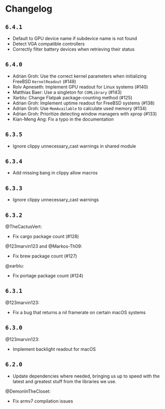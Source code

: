 # Changelog

## `6.4.1`

- Default to GPU device name if subdevice name is not found
- Detect VGA compatible controllers
- Correctly filter battery devices when retrieving their status

## `6.4.0`

- Adrian Groh: Use the correct kernel parameters when initializing FreeBSD `KernelReadout` (#148)
- Rolv Apneseth: Implement GPU readout for Linux systems (#140)
- Matthias Baer: Use a singleton for `COMLibrary` (#143)
- Xarblu: Change Flatpak package-counting method (#125)
- Adrian Groh: Implement uptime readout for FreeBSD systems (#138)
- Adrian Groh: Use `MemAvailable` to calculate used memory (#134)
- Adrian Groh: Prioritize detecting window managers with xprop (#133)
- Kian-Meng Ang: Fix a typo in the documentation

## `6.3.5`

- Ignore clippy unnecessary_cast warnings in shared module

## `6.3.4`

- Add missing bang in clippy allow macros

## `6.3.3`

- Ignore clippy unnecessary_cast warnings

## `6.3.2`

@TheCactusVert:
- Fix cargo package count (#128)

@123marvin123 and @Markos-Th09:
- Fix brew package count (#127)

@xarblu:
- Fix portage package count (#124)

## `6.3.1`

@123marvin123:
- Fix a bug that returns a nil framerate on certain macOS systems

## `6.3.0`

@123marvin123:
- Implement backlight readout for macOS

## `6.2.0`

- Update dependencies where needed, bringing us up to speed with the
  latest and greatest stuff from the libraries we use.

@DemonInTheCloset:
- Fix armv7 compilation issues

